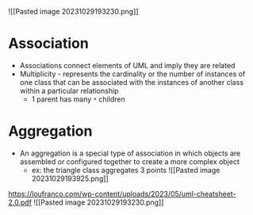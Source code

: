 
![[Pasted image 20231029193230.png]]
# Association
- Associations connect elements of UML and imply they are related
- Multiplicity - represents the cardinality or the number of instances of one class that can be associated with the instances of another class within a particular relationship
	- 1 parent has many `*` children
# Aggregation
- An aggregation is a special type of association in which objects are assembled or configured together to create a more complex object
	- ex: the triangle class aggregates 3 points
![[Pasted image 20231029193925.png]]


https://loufranco.com/wp-content/uploads/2023/05/uml-cheatsheet-2.0.pdf
![[Pasted image 20231029193230.png]]
